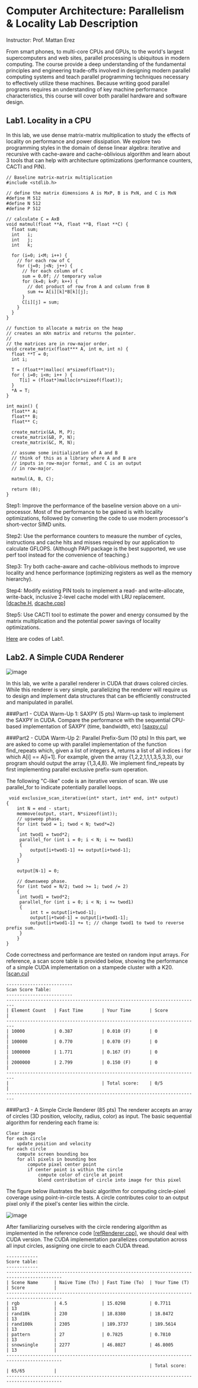 Computer Architecture: Parallelism & Locality Lab Description
=============================================================
Instructor: Prof. Mattan Erez

From smart phones, to multi-core CPUs and GPUs, to the world's largest supercomputers and web sites, parallel processing is ubiquitous in modern computing. The course provide a deep understanding of the fundamental principles and engineering trade-offs involved in designing modern parallel computing systems and teach parallel programming techniques necessary to effectively utilize these machines. Because writing good parallel programs requires an understanding of key machine performance characteristics, this course will cover both parallel hardware and software design.

Lab1. Locality in a CPU
-----------------------
In this lab, we use dense matrix-matrix multiplication to study the effects of locality on performance and power dissipation. We explore two programming styles in the domain of dense linear algebra: iterative and recursive with cache-aware and cache-oblivious algorithm and learn about 3 tools that can help with architecture optimizations (performance counters, CACTI and PIN).
    
    // Baseline matrix-matrix multiplication
    #include <stdlib.h>
    
    // define the matrix dimensions A is MxP, B is PxN, and C is MxN
    #define M 512
    #define N 512
    #define P 512
    
    // calculate C = AxB
    void matmul(float **A, float **B, float **C) {
      float sum;
      int   i;
      int   j;
      int   k;
    
      for (i=0; i<M; i++) {
        // for each row of C
        for (j=0; j<N; j++) {
          // for each column of C
          sum = 0.0f; // temporary value
          for (k=0; k<P; k++) {
            // dot product of row from A and column from B
            sum += A[i][k]*B[k][j];
          }
          C[i][j] = sum;
        }
      }
    }
    
    // function to allocate a matrix on the heap
    // creates an mXn matrix and returns the pointer.
    //
    // the matrices are in row-major order.
    void create_matrix(float*** A, int m, int n) {
      float **T = 0;
      int i;
    
      T = (float**)malloc( m*sizeof(float*));
      for ( i=0; i<m; i++ ) {
         T[i] = (float*)malloc(n*sizeof(float));
      }
      *A = T;
    }
    
    int main() {
      float** A;
      float** B;
      float** C;
    
      create_matrix(&A, M, P);
      create_matrix(&B, P, N);
      create_matrix(&C, M, N);
    
      // assume some initialization of A and B
      // think of this as a library where A and B are
      // inputs in row-major format, and C is an output
      // in row-major.
    
      matmul(A, B, C);
    
      return (0);
    }

Step1: Improve the performance of the baseline version above on a uni-processor. Most of the performance to be gained is with locality optimizations, followed by converting the code to use modern processor's short-vector SIMD units. 

Step2: Use the performance counters to measure the number of cycles, instructions and cache hits and misses required by our application to calculate GFLOPS. (Although PAPI package is the best supported, we use perf tool instead for the convenience of teaching.) 

Step3: Try both cache-aware and cache-oblivious methods to improve locality and hence performance (optimizing registers as well as the memory hierarchy).

Step4: Modify existing PIN tools to implement a read- and write-allocate, write-back, inclusive 2-level cache model with LRU replacement. [[dcache.H](./lab1/dcache.H), [dcache.cpp](./lab1/dcache.cpp)]

Step5: Use CACTI tool to estimate the power and energy consumed by the matrix multiplication and the potential power savings of locality optimizations.

[Here](./lab1) are codes of Lab1.

Lab2.  A Simple CUDA Renderer
-----------------------------

![image](https://github.com/sparkfiresprairie/capl/blob/master/lab2/lab2.png)

In this lab, we write a parallel renderer in CUDA that draws colored circles. While this renderer is very simple, parallelizing the renderer will require us to design and implement data structures that can be efficiently constructed and manipulated in parallel.

###Part1 - CUDA Warm-Up 1: SAXPY (5 pts)
Warm-up task to implement the SAXPY in CUDA. Compare the performance with the sequential CPU-based implementation of SAXPY (time, bandwidth, etc) [[saxpy.cu](./lab2/saxpy.cu)]

###Part2 - CUDA Warm-Up 2: Parallel Prefix-Sum (10 pts)
In this part, we are asked to come up with parallel implementation of the function find_repeats which, given a list of integers A, returns a list of all indices i for which A[i] == A[i+1]. For example, given the array {1,2,2,1,1,1,3,5,3,3}, our program should output the array {1,3,4,8}. We implement find_repeats by first implementing parallel exclusive prefix-sum operation. 

The following "C-like" code is an iterative version of scan. We use parallel_for to indicate potentially parallel loops.
 
     void exclusive_scan_iterative(int* start, int* end, int* output)
    {
        int N = end - start;
        memmove(output, start, N*sizeof(int));
        // upsweep phase.
        for (int twod = 1; twod < N; twod*=2)
        {
         int twod1 = twod*2;
         parallel_for (int i = 0; i < N; i += twod1)
         {
             output[i+twod1-1] += output[i+twod-1];
         }
        }
    
        output[N-1] = 0;
    
        // downsweep phase.
        for (int twod = N/2; twod >= 1; twod /= 2)
        {
         int twod1 = twod*2;
         parallel_for (int i = 0; i < N; i += twod1)
         {
             int t = output[i+twod-1];
             output[i+twod-1] = output[i+twod1-1];
             output[i+twod1-1] += t; // change twod1 to twod to reverse prefix sum.
         }
        }
    }
    
Code correctness and performance are tested on random input arrays. For reference, a scan score table is provided below, showing the performance of a simple CUDA implementation on a stampede cluster with a K20. [[scan.cu](./lab2/scan.cu)]
   
    -------------------------
    Scan Score Table:
    -------------------------
    -------------------------------------------------------------------------
    | Element Count   | Fast Time       | Your Time       | Score           |
    -------------------------------------------------------------------------
    | 10000           | 0.387           | 0.010 (F)       | 0               |
    | 100000          | 0.770           | 0.070 (F)       | 0               |
    | 1000000         | 1.771           | 0.167 (F)       | 0               |
    | 2000000         | 2.799           | 0.150 (F)       | 0               |
    -------------------------------------------------------------------------
    |                                   | Total score:    | 0/5             |
    -------------------------------------------------------------------------

###Part3 - A Simple Circle Renderer (85 pts)
The renderer accepts an array of circles (3D position, velocity, radius, color) as input. The basic sequential algorithm for rendering each frame is:

    Clear image
    for each circle
        update position and velocity
    for each circle
        compute screen bounding box
        for all pixels in bounding box
            compute pixel center point
            if center point is within the circle
                compute color of circle at point
                blend contribution of circle into image for this pixel

The figure below illustrates the basic algorithm for computing circle-pixel coverage using point-in-circle tests. A circle contributes color to an output pixel only if the pixel's center lies within the circle.

![image](https://github.com/sparkfiresprairie/capl/blob/master/lab2/computing_contribution.png)

After familiarizing ourselves with the circle rendering algorithm as implemented in the reference code [[refRenderer.cpp](./lab2/refRenderer.cpp)], we should deal with CUDA version. The CUDA implementation parallelizes computation across all input circles, assigning one circle to each CUDA thread.
    
    ------------
    Score table:
    ------------
    -------------------------------------------------------------------------------------------
    | Scene Name      | Naive Time (Tn) | Fast Time (To)  | Your Time (T)   | Score           |
    -------------------------------------------------------------------------------------------
    | rgb             | 4.5             | 15.0298         | 0.7711          | 13              |
    | rand10k         | 230             | 18.8380         | 18.8472         | 13              |
    | rand100k        | 2305            | 189.3737        | 189.5614        | 13              |
    | pattern         | 27              | 0.7825          | 0.7810          | 13              |
    | snowsingle      | 2277            | 46.8027         | 46.8005         | 13              |
    -------------------------------------------------------------------------------------------
                                                          | Total score:    | 65/65           |
    -------------------------------------------------------------------------------------------
